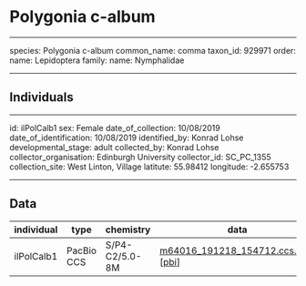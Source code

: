 # Polygonia c-album

---
species: Polygonia c-album
common_name: comma
taxon_id: 929971
order:
  name: Lepidoptera
family:
  name: Nymphalidae

---

## Individuals

---
id: ilPolCalb1
sex: Female
date_of_collection: 10/08/2019
date_of_identification: 10/08/2019
identified_by: Konrad Lohse
developmental_stage: adult
collected_by: Konrad Lohse
collector_organisation: Edinburgh University
collector_id: SC_PC_1355
collection_site: West Linton, Village
latitute: 55.98412
longitude: -2.655753

---

## Data

| individual | type       | chemistry      | data |
| ---------- | ---------- | -------------- | ---- |
| ilPolCalb1 | PacBio CCS | S/P4-C2/5.0-8M | [m64016_191218_154712.ccs.bam](https://darwin.cog.sanger.ac.uk/insects/Polygonia_c-album/ilPolCalb1/genomic_data/pacbio/m64016_191218_154712.ccs.bam) [[pbi](https://darwin.cog.sanger.ac.uk/insects/Polygonia_c-album/ilPolCalb1/genomic_data/pacbio/m64016_191218_154712.ccs.bam.pbi)]|
